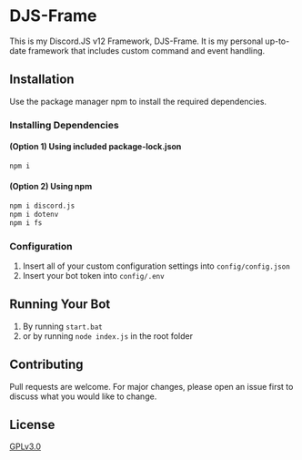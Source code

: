 # DJS-Frame
This is my Discord.JS v12 Framework, DJS-Frame. It is my personal up-to-date framework that includes custom command and event handling.

## Installation
Use the package manager npm to install the required dependencies.

### Installing Dependencies
#### (Option 1) Using included package-lock.json
```bash
npm i
```
#### (Option 2) Using npm
```bash
npm i discord.js
npm i dotenv
npm i fs
```
### Configuration
1) Insert all of your custom configuration settings into `config/config.json`
2) Insert your bot token into `config/.env`

## Running Your Bot
1) By running `start.bat`
2) or by running `node index.js` in the root folder

## Contributing
Pull requests are welcome. For major changes, please open an issue first to discuss what you would like to change.


## License
[GPLv3.0](https://www.gnu.org/licenses/gpl-3.0.en.html)

